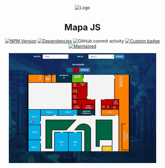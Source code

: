 
<!-- ⚠️ This README has been generated from the file(s) "blueprint.md" ⚠️--><p align="center">
  <img src="https://raw.githubusercontent.com/andreasbm/readme/master/assets/logo-shadow.png" alt="Logo" width="150" height="150" />
</p>
<h1 align="center">Mapa JS</h1>
<p align="center">
<a href="https://www.npmjs.com/package/@appnest/readme"><img alt="NPM Version" src="https://img.shields.io/npm/v/@appnest/readme.svg" height="20"/></a>
<a href=""><img alt="Dependencies" src="https://img.shields.io/david/andreasbm/readme.svg" height="20"/></a>
<img alt="GitHub commit activity" src="https://img.shields.io/github/commit-activity/m/J-Eugenio/FabSoft-SCO">
<a href="https://github.com/badges/shields"><img alt="Custom badge" src="https://img.shields.io/badge/custom-badge-f39f37.svg" height="20"/></a>
<a href="https://github.com/J-Eugenio/FabSoft-SCO/graphs/commit-activity"><img alt="Maintained" src="https://img.shields.io/badge/Maintained%3F-yes-green.svg" height="20"/></a>
</p>
<p align="center"><img alt="mapa" src="https://raw.githubusercontent.com/J-Eugenio/Mapa/master/mapa.gif"/></p>


